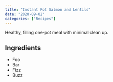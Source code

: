 ```yaml
---
title: "Instant Pot Salmon and Lentils"
date: "2020-09-02"
categories: ["Recipes"]
---
```


Healthy, filling one-pot meal with minimal clean up.
<!-- excerpt end -->

## Ingredients
- Foo
- Bar
- Fizz
- Buzz